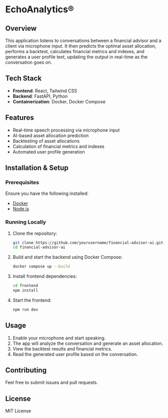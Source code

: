 # EchoAnalytics®

## Overview
This application listens to conversations between a financial advisor and a client via microphone input. It then predicts the optimal asset allocation, performs a backtest, calculates financial metrics and indexes, and generates a user profile text, updating the output in real-time as the conversation goes on.

## Tech Stack
- **Frontend**: React, Tailwind CSS
- **Backend**: FastAPI, Python
- **Containerization**: Docker, Docker Compose

## Features
- Real-time speech processing via microphone input
- AI-based asset allocation prediction
- Backtesting of asset allocations
- Calculation of financial metrics and indexes
- Automated user profile generation

## Installation & Setup
### Prerequisites
Ensure you have the following installed:
- [Docker](https://www.docker.com/)
- [Node.js](https://nodejs.org/)

### Running Locally
1. Clone the repository:
   ```bash
   git clone https://github.com/yourusername/financial-advisor-ai.git
   cd financial-advisor-ai
   ```
2. Build and start the backend using Docker Compose:
   ```bash
   docker compose up --build
   ```
3. Install frontend dependencies:
   ```bash
   cd frontend
   npm install
   ```
4. Start the frontend:
   ```bash
   npm run dev
   ```

## Usage
1. Enable your microphone and start speaking.
2. The app will analyze the conversation and generate an asset allocation.
3. View the backtest results and financial metrics.
4. Read the generated user profile based on the conversation.

## Contributing
Feel free to submit issues and pull requests.

## License
MIT License

